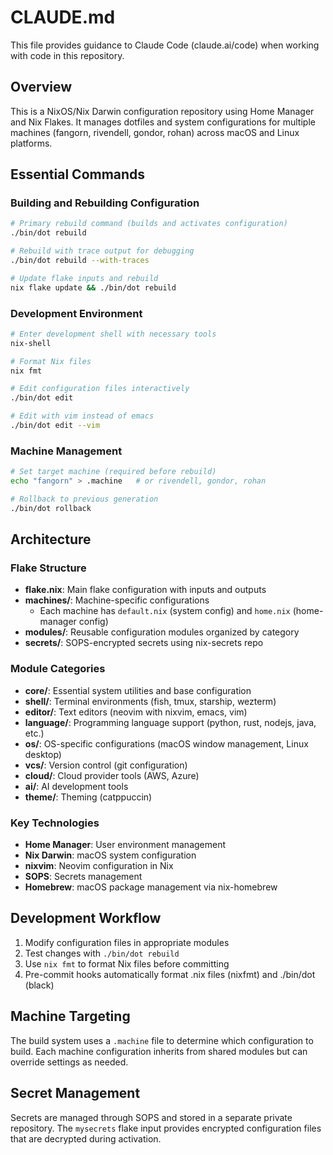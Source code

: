 # CLAUDE.md

This file provides guidance to Claude Code (claude.ai/code) when working with code in this repository.

## Overview

This is a NixOS/Nix Darwin configuration repository using Home Manager and Nix Flakes. It manages dotfiles and system configurations for multiple machines (fangorn, rivendell, gondor, rohan) across macOS and Linux platforms.

## Essential Commands

### Building and Rebuilding Configuration
```bash
# Primary rebuild command (builds and activates configuration)
./bin/dot rebuild

# Rebuild with trace output for debugging
./bin/dot rebuild --with-traces

# Update flake inputs and rebuild
nix flake update && ./bin/dot rebuild
```

### Development Environment
```bash
# Enter development shell with necessary tools
nix-shell

# Format Nix files
nix fmt

# Edit configuration files interactively
./bin/dot edit

# Edit with vim instead of emacs
./bin/dot edit --vim
```

### Machine Management
```bash
# Set target machine (required before rebuild)
echo "fangorn" > .machine   # or rivendell, gondor, rohan

# Rollback to previous generation
./bin/dot rollback
```

## Architecture

### Flake Structure
- **flake.nix**: Main flake configuration with inputs and outputs
- **machines/**: Machine-specific configurations
  - Each machine has `default.nix` (system config) and `home.nix` (home-manager config)
- **modules/**: Reusable configuration modules organized by category
- **secrets/**: SOPS-encrypted secrets using nix-secrets repo

### Module Categories
- **core/**: Essential system utilities and base configuration
- **shell/**: Terminal environments (fish, tmux, starship, wezterm)
- **editor/**: Text editors (neovim with nixvim, emacs, vim)
- **language/**: Programming language support (python, rust, nodejs, java, etc.)
- **os/**: OS-specific configurations (macOS window management, Linux desktop)
- **vcs/**: Version control (git configuration)
- **cloud/**: Cloud provider tools (AWS, Azure)
- **ai/**: AI development tools
- **theme/**: Theming (catppuccin)

### Key Technologies
- **Home Manager**: User environment management
- **Nix Darwin**: macOS system configuration
- **nixvim**: Neovim configuration in Nix
- **SOPS**: Secrets management
- **Homebrew**: macOS package management via nix-homebrew

## Development Workflow

1. Modify configuration files in appropriate modules
2. Test changes with `./bin/dot rebuild`
3. Use `nix fmt` to format Nix files before committing
4. Pre-commit hooks automatically format .nix files (nixfmt) and ./bin/dot (black)

## Machine Targeting

The build system uses a `.machine` file to determine which configuration to build. Each machine configuration inherits from shared modules but can override settings as needed.

## Secret Management

Secrets are managed through SOPS and stored in a separate private repository. The `mysecrets` flake input provides encrypted configuration files that are decrypted during activation.